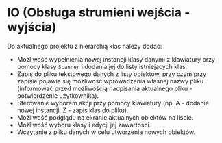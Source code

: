 # IO (Obsługa strumieni wejścia - wyjścia)
Do aktualnego projektu z hierarchią klas należy dodać:
* Możliwość wypełnienia nowej instancji klasy danymi z klawiatury przy pomocy klasy `Scanner` i dodania jej do listy istniejących klas.
* Zapis do pliku tekstowego danych z listy obiektów,  przy czym przy zapisie pojawia się możliwość wprowadzenia własnej nazwy pliku (informować przed możliwością nadpisania aktualnego pliku - potwierdzenie użytkownika).
* Sterowanie wyborem akcji przy pomocy klawiatury (np. A - dodanie nowej instancji, Z - zapis klas do pliku).
* Możliwość podglądu na ekranie aktualnych obiektów na liście.
* Możliwość wyboru klasy i edycji jej zawartości.
* Wczytanie z pliku danych w celu utworzenia nowych obiektów.